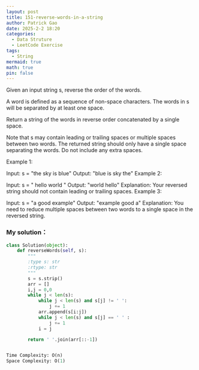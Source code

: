 ```yaml
---
layout: post
title: 151-reverse-words-in-a-string
author: Patrick Gao
date: 2025-2-2 18:20
categories:
  - Data Struture
  - LeetCode Exercise
tags:
  - String
mermaid: true
math: true
pin: false
---
```

Given an input string s, reverse the order of the words.

A word is defined as a sequence of non-space characters. The words in s will be separated by at least one space.

Return a string of the words in reverse order concatenated by a single space.

Note that s may contain leading or trailing spaces or multiple spaces between two words. The returned string should only have a single space separating the words. Do not include any extra spaces.

 

Example 1:

Input: s = "the sky is blue"
Output: "blue is sky the"
Example 2:

Input: s = "  hello world  "
Output: "world hello"
Explanation: Your reversed string should not contain leading or trailing spaces.
Example 3:

Input: s = "a good   example"
Output: "example good a"
Explanation: You need to reduce multiple spaces between two words to a single space in the reversed string.




### My solution：

```python
class Solution(object):
    def reverseWords(self, s):
        """
        :type s: str
        :rtype: str
        """
        s = s.strip()
        arr = []
        i,j = 0,0
        while j < len(s):
            while j < len(s) and s[j] != ' ':
                j += 1
            arr.append(s[i:j])
            while j < len(s) and s[j] == ' ' :
                j += 1
            i = j

        return ' '.join(arr[::-1])


Time Complexity: O(n)
Space Complexity: O(1)
